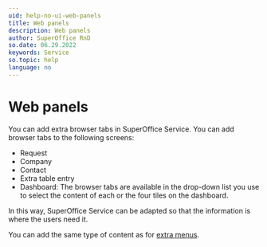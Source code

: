 ```yaml
---
uid: help-no-ui-web-panels
title: Web panels
description: Web panels
author: SuperOffice RnD
so.date: 06.29.2022
keywords: Service
so.topic: help
language: no
---
```


# Web panels

You can add extra browser tabs in SuperOffice Service. You can add browser tabs to the following screens:

* Request
* Company
* Contact
* Extra table entry
* Dashboard: The browser tabs are available in the drop-down list you use to select the content of each or the four tiles on the dashboard.

In this way, SuperOffice Service can be adapted so that the information is where the users need it.

You can add the same type of content as for [extra menus][1].

<!-- Referenced links -->
[1]: ../../blogic/learn/extra-menus/index.md

<!-- Referenced images -->

